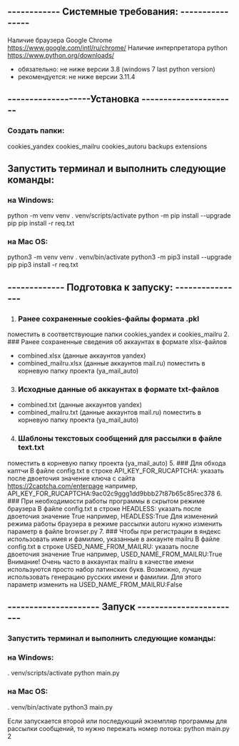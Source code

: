## ------------ Системные требования: ----------------
Наличие браузера Google Chrome https://www.google.com/intl/ru/chrome/
Наличие интерпретатора python  https://www.python.org/downloads/
- обязательно: не ниже версии 3.8 (windows 7 last python version)
- рекомендуется: не ниже версии 3.11.4

## -------------------Установка ----------------------
### Создать папки:
cookies_yandex
cookies_mailru
cookies_autoru
backups
extensions

## Запустить терминал и выполнить следующие команды:
### на Windows:
python -m venv venv
. venv/scripts/activate
python -m pip install --upgrade pip
pip install -r req.txt

### на Mac OS:
python3 -m venv venv
. venv/bin/activate
python3 -m pip3 install --upgrade pip
pip3 install -r req.txt


## ------------- Подготовка к запуску: ----------------
1. ### Ранее сохраненные cookies-файлы формата .pkl
поместить в соответствующие папки cookies_yandex и cookies_mailru
2. ### Ранее сохраненные сведения об аккаунтах в формате xlsx-файлов
- combined.xlsx (данные аккаунтов yandex)
- combined_mailru.xlsx (данные аккаунтов mail.ru)
поместить в корневую папку проекта (ya_mail_auto)
3. ### Исходные данные об аккаунтах в формате txt-файлов 
- combined.txt (данные аккаунтов yandex)
- combined_mailru.txt (данные аккаунтов mail.ru)
поместить в корневую папку проекта (ya_mail_auto)
4. ### Шаблоны текстовых сообщений для рассылки в файле text.txt
поместить в корневую папку проекта (ya_mail_auto)
5. ### Для обхода каптчи
В файле config.txt в строке API_KEY_FOR_RUCAPTCHA: 
указать после двоеточия значение ключа с сайта https://2captcha.com/enterpage
например, 
API_KEY_FOR_RUCAPTCHA:9ac02c9ggg1dd9bbb27t87b65c85rec378
6. ### При необходимости работы программы в скрытом режиме браузера
В файле config.txt в строке HEADLESS: 
указать после двоеточия значение True
например, 
HEADLESS:True
Для изменений режима работы браузера в режиме рассылки autoru нужно изменить параметр
в файле browser.py
7. ### Чтобы при регистрации в яндекс использовать имея и фамилию, указанные в аккаунте mailru
В файле config.txt в строке USED_NAME_FROM_MAILRU: 
указать после двоеточия значение True
например, 
USED_NAME_FROM_MAILRU:True
Внимание! Очень часто в аккаунтах mailru в качестве имени используются просто набор 
латинских букв. Возможно, лучше использовать генерацию русских имени и фамилии.
Для этого параметр изменить на
USED_NAME_FROM_MAILRU:False

## --------------------- Запуск ------------------------
### Запустить терминал и выполнить следующие команды:
### на Windows:
. venv/scripts/activate
python main.py
### на Mac OS:
. venv/bin/activate
python3 main.py

Если запускается второй или последующий экземпляр программы для рассылки сообщений, 
то нужно пережать номер потока:
python main.py 2
